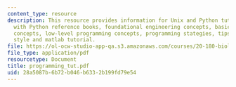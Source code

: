 ```yaml
---
content_type: resource
description: This resource provides information for Unix and Python tutorial along
  with Python reference books, foundational engineering concepts, basic programming
  concepts, low-level programming concepts, programming stategies, tips on programming
  style and matlab tutorial.
file: https://ol-ocw-studio-app-qa.s3.amazonaws.com/courses/20-180-biological-engineering-programming-spring-2006/28a5087b6b72b046b6332b199fd79e54_programming_tut.pdf
file_type: application/pdf
resourcetype: Document
title: programming_tut.pdf
uid: 28a5087b-6b72-b046-b633-2b199fd79e54
---
```

